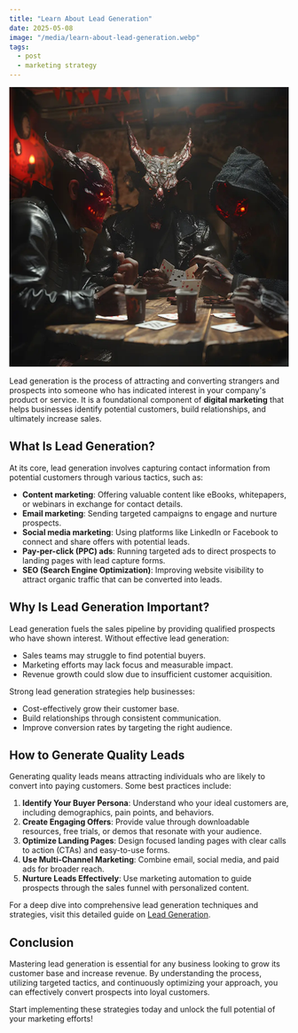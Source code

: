 ```yaml
---
title: "Learn About Lead Generation"
date: 2025-05-08
image: "/media/learn-about-lead-generation.webp"
tags:
  - post
  - marketing strategy
---
```


![Learn About Lead Generation](/media/learn-about-lead-generation.webp)

Lead generation is the process of attracting and converting strangers and prospects into someone who has indicated interest in your company's product or service. It is a foundational component of **digital marketing** that helps businesses identify potential customers, build relationships, and ultimately increase sales.

## What Is Lead Generation?

At its core, lead generation involves capturing contact information from potential customers through various tactics, such as:

- **Content marketing**: Offering valuable content like eBooks, whitepapers, or webinars in exchange for contact details.
- **Email marketing**: Sending targeted campaigns to engage and nurture prospects.
- **Social media marketing**: Using platforms like LinkedIn or Facebook to connect and share offers with potential leads.
- **Pay-per-click (PPC) ads**: Running targeted ads to direct prospects to landing pages with lead capture forms.
- **SEO (Search Engine Optimization)**: Improving website visibility to attract organic traffic that can be converted into leads.

## Why Is Lead Generation Important?

Lead generation fuels the sales pipeline by providing qualified prospects who have shown interest. Without effective lead generation:

- Sales teams may struggle to find potential buyers.
- Marketing efforts may lack focus and measurable impact.
- Revenue growth could slow due to insufficient customer acquisition.

Strong lead generation strategies help businesses:

- Cost-effectively grow their customer base.
- Build relationships through consistent communication.
- Improve conversion rates by targeting the right audience.

## How to Generate Quality Leads

Generating quality leads means attracting individuals who are likely to convert into paying customers. Some best practices include:

1. **Identify Your Buyer Persona**: Understand who your ideal customers are, including demographics, pain points, and behaviors.
2. **Create Engaging Offers**: Provide value through downloadable resources, free trials, or demos that resonate with your audience.
3. **Optimize Landing Pages**: Design focused landing pages with clear calls to action (CTAs) and easy-to-use forms.
4. **Use Multi-Channel Marketing**: Combine email, social media, and paid ads for broader reach.
5. **Nurture Leads Effectively**: Use marketing automation to guide prospects through the sales funnel with personalized content.

For a deep dive into comprehensive lead generation techniques and strategies, visit this detailed guide on [Lead Generation](https://leadcraftr.com/posts/lead-generation/).

## Conclusion

Mastering lead generation is essential for any business looking to grow its customer base and increase revenue. By understanding the process, utilizing targeted tactics, and continuously optimizing your approach, you can effectively convert prospects into loyal customers.

Start implementing these strategies today and unlock the full potential of your marketing efforts!
